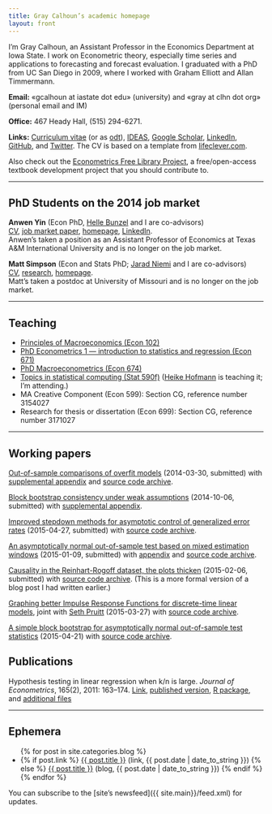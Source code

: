 ```yaml
---
title: Gray Calhoun’s academic homepage
layout: front
---
```


I’m Gray Calhoun, an Assistant Professor in the Economics Department
at Iowa State. I work on Econometric theory, especially time series
and applications to forecasting and forecast evaluation. I graduated
with a PhD from UC San Diego in 2009, where I worked with Graham
Elliott and Allan Timmermann.

**Email:** «gcalhoun at iastate dot edu» (university) and «gray at clhn
dot org» (personal email and IM)

**Office:** 467 Heady Hall, (515) 294-6271.

**Links:**
[Curriculum vitae](dl/calhoun-cv.pdf)
(or as [odt](dl/calhoun-cv.odt)),
[IDEAS](http://ideas.repec.org/f/pca491.html),
[Google Scholar](http://scholar.google.com/citations?hl=en&user=OS8d9ycAAAAJ),
[LinkedIn](https://linkedin.com/in/grayclhn),
[GitHub](https://github.com/grayclhn),
and [Twitter](https://twitter.com/grayclhn).
The CV is based on a template from
[lifeclever.com](http://www.lifeclever.com/give-your-resume-a-face-lift/).

Also check out the [Econometrics Free Library Project][EFLP],
a free/open-access textbook development project that you
should contribute to.

[EFLP]: http://www.econometricslibrary.org

<hr />

## PhD Students on the 2014 job market

**Anwen Yin** (Econ PhD, [Helle Bunzel](https://www.econ.iastate.edu/people/faculty/bunzel-helle) and I are co-advisors)  
[CV](http://anwenyin.weebly.com/cv.html),
[job market paper](http://anwenyin.weebly.com/uploads/4/1/6/0/41609955/cv_model_averaging_20141104.pdf),
[homepage](http://anwenyin.weebly.com/),
[LinkedIn](http://www.linkedin.com/pub/anwen-yin/27/650/970).  
Anwen’s taken a position as an Assistant Professor of Economics at
Texas A&M International University and is no longer on the job market.

**Matt Simpson** (Econ and Stats PhD; [Jarad Niemi](http://www.jarad.me/) and I are co-advisors)  
[CV](http://www.themattsimpson.com/wp-content/uploads/2014/10/CV.pdf),
[research](http://www.themattsimpson.com/research-2/),
[homepage](http://www.themattsimpson.com/).  
Matt’s taken a postdoc at University of Missouri and is no longer on the job market.

<hr />

## Teaching
* [Principles of Macroeconomics (Econ 102)](102)
* [PhD Econometrics 1 — introduction to statistics
  and regression (Econ 671)](671)
* [PhD Macroeconometrics (Econ 674)](674)
* [Topics in statistical computing (Stat 590f)][590f] ([Heike Hofmann][]
  is teaching it; I’m attending.)
* MA Creative Component (Econ 599): Section CG,
  reference number 3154027
* Research for thesis or dissertation (Econ 699): Section CG,
  reference number 3171027

[590f]: https://github.com/heike/stat590f
[Heike Hofmann]: http://hofmann.public.iastate.edu/

<hr />

## Working papers

[Out-of-sample comparisons of overfit models](http://www.econ.iastate.edu/research/working-papers/p12462)
(2014-03-30, submitted) with
[supplemental appendix](dl/calhoun_oosoverfit_appendix_v2014-03-30.pdf) and
[source code archive](dl/calhoun_oosoverfit_v2014-09-22.zip).
<!-- [Private git repository](https://git.ece.iastate.edu/gcalhoun/oos-overfit) -->

[Block bootstrap consistency under weak assumptions](http://www.econ.iastate.edu/research/working-papers/p14313)
(2014-10-06, submitted) with
[supplemental appendix](dl/calhoun_bootstrap_appendix_v2014-10-06.pdf).
<!-- [Private git repository](https://git.ece.iastate.edu/gcalhoun/statboot-paper) -->

[Improved stepdown methods for asymptotic control of generalized error rates](dl/calhoun_stepdown_v2015-04-27.pdf)
(2015-04-27, submitted) with
[source code archive](dl/calhoun_stepdown_v2015-04-27.zip).
<!-- [Private git repository](https://git.ece.iastate.edu/gcalhoun/stepdown-paper/) -->

[An asymptotically normal out-of-sample test based on mixed estimation windows](dl/calhoun_mixedwindow_v2015-01-09.pdf)
(2015-01-09, submitted) with
[appendix](dl/calhoun_mixedwindow_appendix_v2015-01-09.pdf) and
[source code archive](dl/calhoun_mixedwindow_v2015-04-23.zip).
<!-- [Private git repository](https://git.ece.iastate.edu/gcalhoun/mixedwindow) -->

[Causality in the Reinhart-Rogoff dataset, the plots thicken](dl/calhoun_rrgraphics_v2015-02-06.pdf)
(2015-02-06, submitted) with
[source code archive](dl/calhoun_rrgraphics_v2015-02-06.zip).
(This is a more formal version of a blog post I had written earlier.)
<!-- [Private git repository](https://git.ece.iastate.edu/gcalhoun/rr_graphics) -->

[Graphing better Impulse Response Functions for discrete-time linear models](dl/calhounpruitt_smoothirf_v2015-03-27.pdf),
joint with [Seth Pruitt](https://sites.google.com/site/sethpruittnet/)
(2015-03-27) with [source code archive](dl/calhounpruitt_smoothirf_v2015-03-27.zip).
<!-- [Private git repository](https://git.ece.iastate.edu/gcalhoun/smooth_irf) -->

[A simple block bootstrap for asymptotically normal out-of-sample test statistics](dl/calhoun_oosbootstrap_v2015-04-21.pdf)
(2015-04-21) with
[source code archive](dl/calhoun_oosbootstrap_v2015-04-21.zip).
<!-- [Private git repository](https://git.ece.iastate.edu/gcalhoun/oosbootstrap) -->

## Publications

Hypothesis testing in linear regression when k/n is large. *Journal
of Econometrics*, 165(2), 2011: 163–174.
[Link](http://www.econ.iastate.edu/research/working-papers/p12216),
[published version](http://www.sciencedirect.com/science/article/pii/S0304407611001448),
[R package](dl/ftestLargeK_1.0.tar.gz), and
[additional files](dl/calhoun_ftest_2010.tar.gz)

<hr />

## Ephemera

<ul>
{% for post in site.categories.blog %}
<li>
{% if post.link %}
<a href="{{ post.link }}">{{ post.title }}</a> (link, {{ post.date | date_to_string }})
{% else %}
<a href="{{ post.url }}">{{ post.title }}</a> (blog, {{ post.date | date_to_string }})
{% endif %}
</li>
{% endfor %}
</ul>

You can subscribe to the [site’s newsfeed]({{ site.main}}/feed.xml)
for updates.
